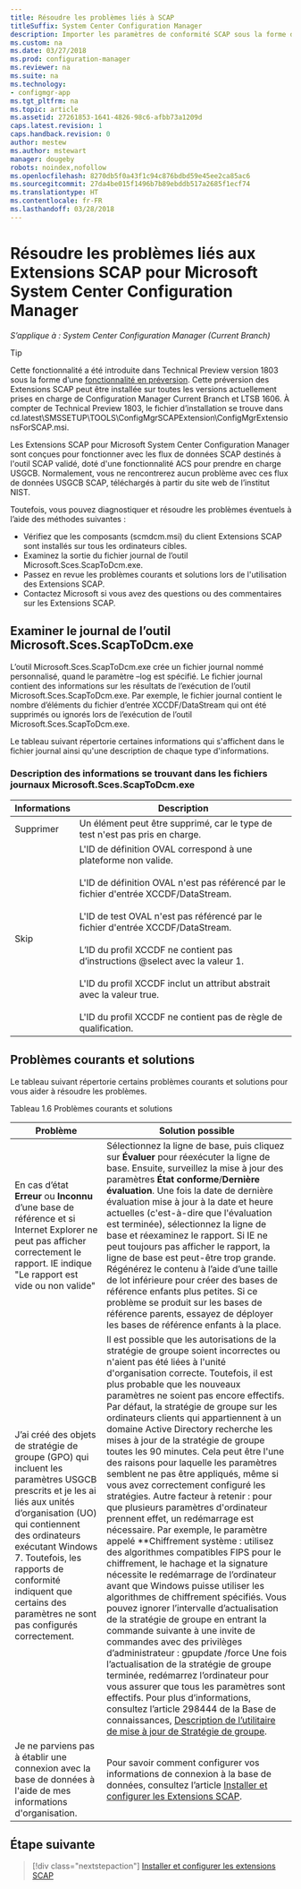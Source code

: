 ```yaml
---
title: Résoudre les problèmes liés à SCAP
titleSuffix: System Center Configuration Manager
description: Importer les paramètres de conformité SCAP sous la forme de bases de référence de configuration et exporter les résultats
ms.custom: na
ms.date: 03/27/2018
ms.prod: configuration-manager
ms.reviewer: na
ms.suite: na
ms.technology:
- configmgr-app
ms.tgt_pltfrm: na
ms.topic: article
ms.assetid: 27261853-1641-4826-98c6-afbb73a1209d
caps.latest.revision: 1
caps.handback.revision: 0
author: mestew
ms.author: mstewart
manager: dougeby
robots: noindex,nofollow
ms.openlocfilehash: 8270db5f0a43f1c94c876bdbd59e45ee2ca85ac6
ms.sourcegitcommit: 27da4be015f1496b7b89ebddb517a2685f1ecf74
ms.translationtype: HT
ms.contentlocale: fr-FR
ms.lasthandoff: 03/28/2018
---
```

# <a name="troubleshoot-the-scap-extensions-for-microsoft-system-center-configuration-manager"></a>Résoudre les problèmes liés aux Extensions SCAP pour Microsoft System Center Configuration Manager

*S’applique à : System Center Configuration Manager (Current Branch)*

> [!Tip]  
> Cette fonctionnalité a été introduite dans Technical Preview version 1803 sous la forme d’une [fonctionnalité en préversion](/sccm/core/servers/manage/pre-release-features). Cette préversion des Extensions SCAP peut être installée sur toutes les versions actuellement prises en charge de Configuration Manager Current Branch et LTSB 1606. À compter de Technical Preview 1803, le fichier d’installation se trouve dans cd.latest\SMSSETUP\TOOLS\ConfigMgrSCAPExtension\ConfigMgrExtensionsForSCAP.msi. 

Les Extensions SCAP pour Microsoft System Center Configuration Manager sont conçues pour fonctionner avec les flux de données SCAP destinés à l'outil SCAP validé, doté d'une fonctionnalité ACS pour prendre en charge USGCB. Normalement, vous ne rencontrerez aucun problème avec ces flux de données USGCB SCAP, téléchargés à partir du site web de l’institut NIST.

Toutefois, vous pouvez diagnostiquer et résoudre les problèmes éventuels à l’aide des méthodes suivantes :

- Vérifiez que les composants (scmdcm.msi) du client Extensions SCAP sont installés sur tous les ordinateurs cibles.
- Examinez la sortie du fichier journal de l’outil Microsoft.Sces.ScapToDcm.exe.
- Passez en revue les problèmes courants et solutions lors de l'utilisation des Extensions SCAP.
- Contactez Microsoft si vous avez des questions ou des commentaires sur les Extensions SCAP.



## <a name="review-microsoftscesscaptodcmexe-tool-log"></a>Examiner le journal de l’outil Microsoft.Sces.ScapToDcm.exe

L’outil Microsoft.Sces.ScapToDcm.exe crée un fichier journal nommé personnalisé, quand le paramètre –log est spécifié. Le fichier journal contient des informations sur les résultats de l’exécution de l’outil Microsoft.Sces.ScapToDcm.exe. Par exemple, le fichier journal contient le nombre d’éléments du fichier d’entrée XCCDF/DataStream qui ont été supprimés ou ignorés lors de l’exécution de l’outil Microsoft.Sces.ScapToDcm.exe.

Le tableau suivant répertorie certaines informations qui s'affichent dans le fichier journal ainsi qu'une description de chaque type d'informations.

### <a name="description-of-information-found-in-microsoftscesscaptodcmexe-log-files"></a>Description des informations se trouvant dans les fichiers journaux Microsoft.Sces.ScapToDcm.exe

| Informations | Description |
| --- | --- |
| Supprimer | Un élément peut être supprimé, car le type de test n'est pas pris en charge. |
| Skip |L'ID de définition OVAL correspond à une plateforme non valide. </br> </br> L'ID de définition OVAL n'est pas référencé par le fichier d'entrée XCCDF/DataStream.</br> </br> L'ID de test OVAL n'est pas référencé par le fichier d'entrée XCCDF/DataStream. </br> </br> L’ID du profil XCCDF ne contient pas d’instructions @select avec la valeur 1. </br> </br> L'ID du profil XCCDF inclut un attribut abstrait avec la valeur true. </br> </br> L'ID du profil XCCDF ne contient pas de règle de qualification.|

## <a name="common-problems-and-solutions"></a>Problèmes courants et solutions

Le tableau suivant répertorie certains problèmes courants et solutions pour vous aider à résoudre les problèmes.

Tableau 1.6 Problèmes courants et solutions

| Problème | Solution possible |
| --- | --- |
| En cas d’état **Erreur** ou **Inconnu** d’une base de référence et si Internet Explorer ne peut pas afficher correctement le rapport. IE indique &quot;Le rapport est vide ou non valide&quot; | Sélectionnez la ligne de base, puis cliquez sur **Évaluer** pour réexécuter la ligne de base. Ensuite, surveillez la mise à jour des paramètres **État conforme**/**Dernière évaluation**. Une fois la date de dernière évaluation mise à jour à la date et heure actuelles (c'est-à-dire que l'évaluation est terminée), sélectionnez la ligne de base et réexaminez le rapport. Si IE ne peut toujours pas afficher le rapport, la ligne de base est peut-être trop grande. Régénérez le contenu à l’aide d’une taille de lot inférieure pour créer des bases de référence enfants plus petites. Si ce problème se produit sur les bases de référence parents, essayez de déployer les bases de référence enfants à la place. |
| J’ai créé des objets de stratégie de groupe (GPO) qui incluent les paramètres USGCB prescrits et je les ai liés aux unités d’organisation (UO) qui contiennent des ordinateurs exécutant Windows 7. Toutefois, les rapports de conformité indiquent que certains des paramètres ne sont pas configurés correctement. | Il est possible que les autorisations de la stratégie de groupe soient incorrectes ou n'aient pas été liées à l'unité d'organisation correcte. Toutefois, il est plus probable que les nouveaux paramètres ne soient pas encore effectifs. Par défaut, la stratégie de groupe sur les ordinateurs clients qui appartiennent à un domaine Active Directory recherche les mises à jour de la stratégie de groupe toutes les 90 minutes. Cela peut être l'une des raisons pour laquelle les paramètres semblent ne pas être appliqués, même si vous avez correctement configuré les stratégies. Autre facteur à retenir : pour que plusieurs paramètres d'ordinateur prennent effet, un redémarrage est nécessaire. Par exemple, le paramètre appelé **Chiffrement système : utilisez des algorithmes compatibles FIPS pour le chiffrement, le hachage et la signature nécessite le redémarrage de l’ordinateur avant que Windows puisse utiliser les algorithmes de chiffrement spécifiés. Vous pouvez ignorer l’intervalle d’actualisation de la stratégie de groupe en entrant la commande suivante à une invite de commandes avec des privilèges d’administrateur : gpupdate /force Une fois l’actualisation de la stratégie de groupe terminée, redémarrez l’ordinateur pour vous assurer que tous les paramètres sont effectifs. Pour plus d’informations, consultez l’article 298444 de la Base de connaissances, [Description de l’utilitaire de mise à jour de Stratégie de groupe](http://support.microsoft.com/kb/298444). |
| Je ne parviens pas à établir une connexion avec la base de données à l'aide de mes informations d'organisation. | Pour savoir comment configurer vos informations de connexion à la base de données, consultez l’article [Installer et configurer les Extensions SCAP](/sccm/compliance/plan-design/scap/install-configure-scap). 

## <a name="next-step"></a>Étape suivante
> [!div class="nextstepaction"]
> [Installer et configurer les extensions SCAP](/sccm/compliance/plan-design/scap/install-configure-scap)